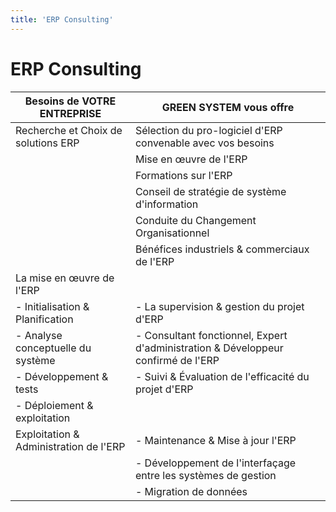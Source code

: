 ```yaml
---
title: 'ERP Consulting'
---
```


# ERP Consulting

| Besoins de VOTRE ENTREPRISE | GREEN SYSTEM vous offre |
|-------|-------|
| Recherche et Choix de solutions ERP	| Sélection du pro-logiciel d'ERP convenable avec vos besoins |
|																 | Mise en œuvre de l'ERP |
|																 | Formations sur l'ERP |
|																 | Conseil de stratégie de système d'information |
|																 | Conduite du Changement Organisationnel |
|																 | Bénéfices industriels & commerciaux de l'ERP |
| La mise en œuvre de l'ERP |					 |
| - Initialisation & Planification |				 - La supervision & gestion du projet d'ERP|
| - Analyse conceptuelle du système|		- Consultant fonctionnel, Expert d'administration & Développeur confirmé de l'ERP |
| - Développement & tests |							 - Suivi & Évaluation de l'efficacité du projet d'ERP |
| - Déploiement & exploitation |  |
| Exploitation & Administration de l'ERP | - Maintenance & Mise à jour l'ERP |
| 																| - Développement de l'interfaçage entre les systèmes de gestion |
| 																| - Migration de données |
